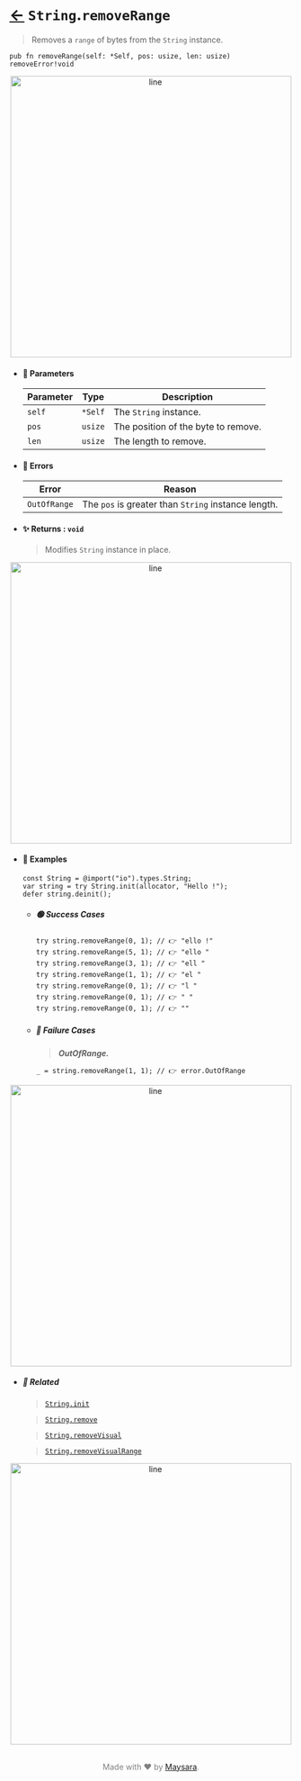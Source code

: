 # [←](../String.md) `String`.`removeRange`

> Removes a `range` of bytes from the `String` instance.

```zig
pub fn removeRange(self: *Self, pos: usize, len: usize) removeError!void
```


<div align="center">
<img src="https://raw.githubusercontent.com/Super-ZIG/io/refs/heads/main/dist/img/md/line.png" alt="line" style="width:500px;"/>
</div>

- #### 🧩 Parameters

    | Parameter | Type    | Description                         |
    | --------- | ------- | ----------------------------------- |
    | `self`    | `*Self` | The `String` instance.              |
    | `pos`     | `usize` | The position of the byte to remove. |
    | `len`     | `usize` | The length to remove.               |

- #### 🚫 Errors

    | Error        | Reason                                              |
    | ------------ | --------------------------------------------------- |
    | `OutOfRange` | The `pos` is greater than `String` instance length. |

- #### ✨ Returns : `void`

    > Modifies `String` instance in place.

<div align="center">
<img src="https://raw.githubusercontent.com/Super-ZIG/io/refs/heads/main/dist/img/md/line.png" alt="line" style="width:500px;"/>
</div>

- #### 🧪 Examples

    ```zig
    const String = @import("io").types.String;
    var string = try String.init(allocator, "Hello !");
    defer string.deinit();
    ```

    - ##### 🟢 Success Cases

        ```zig
        try string.removeRange(0, 1); // 👉 "ello !"
        try string.removeRange(5, 1); // 👉 "ello "
        try string.removeRange(3, 1); // 👉 "ell "
        try string.removeRange(1, 1); // 👉 "el "
        try string.removeRange(0, 1); // 👉 "l "
        try string.removeRange(0, 1); // 👉 " "
        try string.removeRange(0, 1); // 👉 ""
        ```

    - ##### 🔴 Failure Cases

        > **_OutOfRange._**

        ```zig
        _ = string.removeRange(1, 1); // 👉 error.OutOfRange
        ```

<div align="center">
<img src="https://raw.githubusercontent.com/Super-ZIG/io/refs/heads/main/dist/img/md/line.png" alt="line" style="width:500px;"/>
</div>

- ##### 🔗 Related

  > [`String.init`](./init.md)

  > [`String.remove`](./remove.md)

  > [`String.removeVisual`](./removeVisual.md)

  > [`String.removeVisualRange`](./removeVisualRange.md)

<div align="center">
<img src="https://raw.githubusercontent.com/Super-ZIG/io/refs/heads/main/dist/img/md/line.png" alt="line" style="width:500px;"/>
</div>

<p align="center" style="color:grey;"><br />Made with ❤️ by <a href="http://github.com/maysara-elshewehy" target="blank">Maysara</a>.</p>